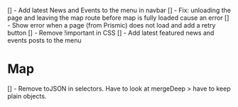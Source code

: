 [] - Add latest News and Events to the menu in navbar
[] - Fix: unloading the page and leaving the map route before map is fully loaded cause an error
[] - Show error when a page (from Prismic) does not load and add a retry button
[] - Remove !important in CSS
[] - Add latest featured news and events posts to the menu

# Map
[] - Remove toJSON in selectors. Have to look at mergeDeep > have to keep plain objects.
